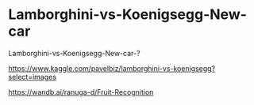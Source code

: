 # Lamborghini-vs-Koenigsegg-New-car
Lamborghini-vs-Koenigsegg-New-car-?

https://www.kaggle.com/pavelbiz/lamborghini-vs-koenigsegg?select=images


https://wandb.ai/ranuga-d/Fruit-Recognition
